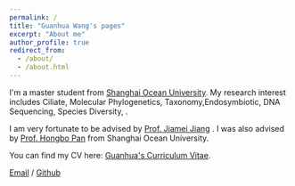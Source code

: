 ```yaml
---
permalink: /
title: "Guanhua Wang's pages"
excerpt: "About me"
author_profile: true
redirect_from: 
  - /about/
  - /about.html
---
```


I'm a master student from [Shanghai Ocean University](https://www.shou.edu.cn). My research interest includes Ciliate, Molecular Phylogenetics, Taxonomy,Endosymbiotic, DNA Sequencing, Species Diversity, .

I am very fortunate to be advised by  [Prof. Jiamei Jiang](https://www.researchgate.net/profile/Jiamei-Jiang) . I was also advised by [Prof. Hongbo Pan](https://www.researchgate.net/profile/Hongbo-Pan-3) from Shanghai Ocean University.

You can find my CV here: [Guanhua's Curriculum Vitae](../assets/Curriculum_Vitae.pdf).

[Email](wangguanhua618@gmail.com) / [Github](guanhua-wang.github.io) 

